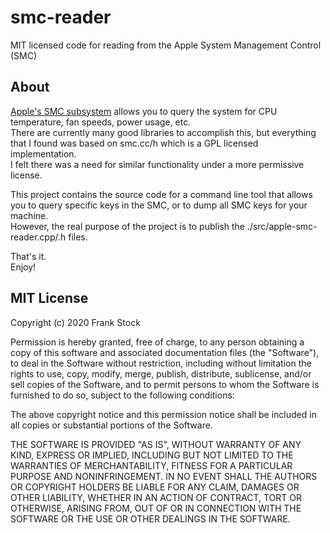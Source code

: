 # smc-reader
MIT licensed code for reading from the Apple System Management Control (SMC)

## About
[Apple's SMC subsystem](https://en.wikipedia.org/wiki/System_Management_Controller) allows you to query the system for CPU temperature, fan speeds, power usage, etc.  
There are currently many good libraries to accomplish this, but everything that I found was based on smc.cc/h which is a GPL licensed implementation.  
I felt there was a need for similar functionality under a more permissive license.

This project contains the source code for a command line tool that allows you to query specific keys in the SMC, or to dump all SMC keys for your machine.  
However, the real purpose of the project is to publish the ./src/apple-smc-reader.cpp/.h files.

That's it.  
Enjoy!

## MIT License

Copyright (c) 2020 Frank Stock

Permission is hereby granted, free of charge, to any person obtaining a copy
of this software and associated documentation files (the "Software"), to deal
in the Software without restriction, including without limitation the rights
to use, copy, modify, merge, publish, distribute, sublicense, and/or sell
copies of the Software, and to permit persons to whom the Software is
furnished to do so, subject to the following conditions:

The above copyright notice and this permission notice shall be included in all
copies or substantial portions of the Software.

THE SOFTWARE IS PROVIDED "AS IS", WITHOUT WARRANTY OF ANY KIND, EXPRESS OR
IMPLIED, INCLUDING BUT NOT LIMITED TO THE WARRANTIES OF MERCHANTABILITY,
FITNESS FOR A PARTICULAR PURPOSE AND NONINFRINGEMENT. IN NO EVENT SHALL THE
AUTHORS OR COPYRIGHT HOLDERS BE LIABLE FOR ANY CLAIM, DAMAGES OR OTHER
LIABILITY, WHETHER IN AN ACTION OF CONTRACT, TORT OR OTHERWISE, ARISING FROM,
OUT OF OR IN CONNECTION WITH THE SOFTWARE OR THE USE OR OTHER DEALINGS IN THE
SOFTWARE.
